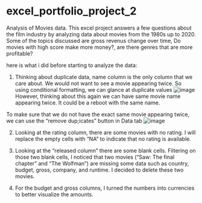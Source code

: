 # excel_portfolio_project_2
Analysis of Movies data. This excel project answers a few questions about the film industry by analyzing data about movies from the 1980s up to 2020. Some of the topics discussed are gross revenus change over time, Do movies with high score make more money?, are there genres that are more profitable? 

here is what i did before starting to analyze the data:
1.	Thinking about duplicate data, name column is the only column that we care about. We would not want to see a movie appearing twice. So using conditional formatting, we can glance at duplicate values ![image](https://github.com/Stivan1999/excel_portfolio_project_2/assets/139000414/fe583eab-3a09-4035-858f-7d65cbbf087b)
However, thinking about this again we can have same movie name appearing twice. It could be a reboot with the same name.

To make sure that we do not have the exact same movie appearing twice, we can use the “remove dup;icates” button in Data tab 
![image](https://github.com/Stivan1999/excel_portfolio_project_2/assets/139000414/406cc4f8-c5cd-4e53-bf3f-3757d42859f8)

2) Looking at the rating column, there are some movies with no rating. I will replace the empty cells with “NA” to indicate that no rating is available. 

3) Looking at the “released column” there are some blank cells. Filtering on those two blank cells, I noticed that two movies (“Saw: The final chapter” and “The Wolfman”) are missing some data such as country, budget, gross, company, and runtime. I decided to delete these two movies. 

4) For the budget and gross columns, I turned the numbers into currencies to better visualize the amounts. 



